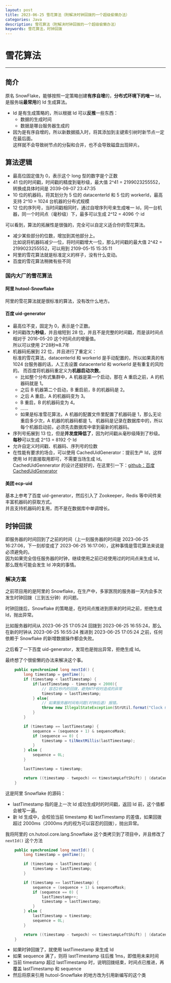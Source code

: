 ```yaml
---
layout: post
title: 2023-06-25 雪花算法（附解决时钟回拨的一个超级偷懒办法）
categories: Java
description: 雪花算法（附解决时钟回拨的一个超级偷懒办法）
keywords: 雪花算法，时钟回拨
---
```


# 雪花算法


----------


## 简介
原名 SnowFlake，能够按照一定策略创建**有序自增**的，**分布式环境下的唯一** Id，是服务端**最常用**的 Id 生成算法。<br>
- Id 是有生成策略的，所以根据 Id 可以**反推**一些东西：
	- 数据的生成时间
	- 数据是哪台服务器生成的
- 因为是有序自增的，所以新数据插入时，将其添加到主键索引树时新节点一定在最后面。<br>
  这样就不会导致树节点的分裂和合并，也不会导致磁盘出现碎片。

## 算法逻辑

- 最高位固定值为 0，表示这个 long 型的数字是个正数
- 41 位的时间戳，时间戳的精度到毫秒级，最大值 2^41 = 2199023255552，转换成具体时间是 2039-09-07 23:47:35
- 10 位的机器码，将其划分为 5 位的 datacenterId 和 5 位的 workerId，最高支持 2^10 = 1024 台机器的分布式规模
- 12 位的序列号，当时间戳相同时，通过自增序列号来生成唯一 Id，同一台机器，同一个时间点（毫秒级）下，最多可以生成 2^12 = 4096 个 id

可以看到，算法的拓展性是很强的，完全可以自定义适合你的雪花算法。
- 减少某些部分的位数，增加到其他部分上。<br>
  比如说将机器码减少一位，将时间戳增大一位，那么时间戳的最大值 2^42 = 2199023255552，可以用到 2109-05-15 15:35:11
- 阿里的雪花算法就是标准定义的样子，没有什么变动。
- 百度的雪花算法稍微有些不同
	
### 国内大厂的雪花算法
#### 阿里 hutool-Snowflake
阿里的雪花算法就是很标准的算法，没有改什么地方。

#### 百度 uid-generator
- 最高位不变，固定为 0，表示是个正数。
- 时间戳改为**秒级**，并且缩短到 28 位，并且不是完整的时间戳，而是该时间点相对于 2016-05-20 这个时间点的增量值。<br>
  所以可以使用 2^28秒≈8.7年
- 机器码拓展到 22 位，并且进行了重定义：<br>
	标准的雪花算法，datacenterId 和 workerId 是手动配置的，所以如果真的有 1024 台服务器的话，人工去设置 datacenterId 和 workerId 是有重复的风险的。
	而百度将机器码重定义为**机器启动次数**。
	- 比如整个分布式集群中，A 机器是第一个启动，那在 A 重启之前，A 的机器码就是 1。
	- 之后 B 机器第二个启动，B 重启前，B 的机器码是 2。
	- 之后 A 重启，A 的机器码变为 3。
	- B 重启，B 的机器码变为 4。
	- ……
	- 如果是标准雪花算法，A 机器的配置文件里配置了机器码是 1，那么无论重启多少次，A 机器的机器码都是 1。
   机器码是记录在数据库中的，所以每个机器启动前，必须先去数据库中拿到最新的机器码。
- 序列号拓展到 13 位，但是**并发度降低了**，因为时间戳从毫秒级降到了秒级。<br>
  **每秒**可以生成 2^13 = 8192 个 Id
- 允许自定义时间戳、机器码、序列号的位数
- 在性能有要求的场合，可以使用 CachedUidGenerator：提前生产 Id，这样使用 Id 时直接取用即可，不需要当场生成 Id。<br>
  CachedUidGennerator 的设计还挺好的，在这里引一下：[github：百度 CachedUidGenerator](https://github.com/baidu/uid-generator/blob/master/README.zh_cn.md#cacheduidgenerator)



#### 美团 ecp-uid
基本上参考了百度 uid-generator，然后引入了 Zookeeper，Redis 等中间件来丰富机器码的获取方式。<br>
并且支持机器码的复用，而不是在数据库中单调增长。

## 时钟回拨
即服务器的时间回到了之前的时间（上一刻服务器的时间是 2023-06-25 16:27:06，下一刻却变成了 2023-06-25 16:17:06），这种事情是雪花算法来说是必须避免的。<br>
因为如果完全信任服务器的时钟，继续使用之前已经使用过的时间点来生成 Id，那么既有可能会发生 Id 冲突的事情。

### 解决方案
之前项目用的是阿里的 Snowflake，在生产中，多家医院的服务器一天内会多次发生时钟回拨（三到五分钟）的问题。

时钟回拨后，Snowflake 的策略是，在时间点推进到原来的时间之前，拒绝生成 Id，抛出异常。

比如服务器时间从 2023-06-25 17:05:24 回拨到 2023-06-25 16:55:24，那么在新的时钟从 2023-06-25 16:55:24 推进到 2023-06-25 17:05:24 之前，任何依赖于 Snowflake 的新增数据操作都会失败。

之后看了一下百度 uid-generator，发现也是抛出异常，拒绝生成 Id。

最终想了个很偷懒的办法来解决这个事。

```java
	public synchronized long nextId() {
		long timestamp = genTime();
		if (timestamp < lastTimestamp) {
			if(lastTimestamp - timestamp < 2000){
				// 容忍2秒内的回拨，避免NTP校时造成的异常
				timestamp = lastTimestamp;
			} else{
				// 如果服务器时间有问题(时钟后退) 报错。
				throw new IllegalStateException(StrUtil.format("Clock moved backwards. Refusing to generate id for {}ms", lastTimestamp - timestamp));
			}
		}

		if (timestamp == lastTimestamp) {
			sequence = (sequence + 1) & sequenceMask;
			if (sequence == 0) {
				timestamp = tilNextMillis(lastTimestamp);
			}
		} else {
			sequence = 0L;
		}

		lastTimestamp = timestamp;

		return ((timestamp - twepoch) << timestampLeftShift) | (dataCenterId << dataCenterIdShift) | (workerId << workerIdShift) | sequence;
	}
```

这是阿里 Snowflake 的源码：
- lastTimestamp 指的是上一次 Id 成功生成时的时间戳，返回 Id 前，这个值都会被写一遍。
- 新 Id 生成中，会校验当前 timestamp 和 lastTimestamp 的差值，如果回拨超过 2000ms（2000ms 内的视为可以容忍的回拨），抛出异常。

我将阿里的 cn.hutool.core.lang.Snowflake 这个类拷贝到了项目中，并且修改了 `nextId()` 这个方法
```java
    public synchronized long nextId() {
        long timestamp = genTime();

        if (timestamp < lastTimestamp) {
            timestamp = lastTimestamp;
        }

        if (timestamp == lastTimestamp) {
            sequence = (sequence + 1) & sequenceMask;
            if (sequence == 0) {
                lastTimestamp++;
                timestamp = lastTimestamp;
            }
        } else {
            lastTimestamp = timestamp;
            sequence = 0L;
        }

        return ((timestamp - twepoch) << timestampLeftShift) | (dataCenterId << dataCenterIdShift) | (workerId << workerIdShift) | sequence;
    }
```

- 如果时钟回拨了，就使用 lastTimestamp 来生成 Id
- 如果 sequence 满了，则将 lastTimestamp 往后推 1ms，即借用未来时间
- 当前 timestamp 超过 lastTimestamp 时，说明回拨结束，时间点已推进，再覆盖 lastTimestamp 和 sequence
- 然后将原来引用 hutool-Snowflake 的地方改为引用新编写的这个类